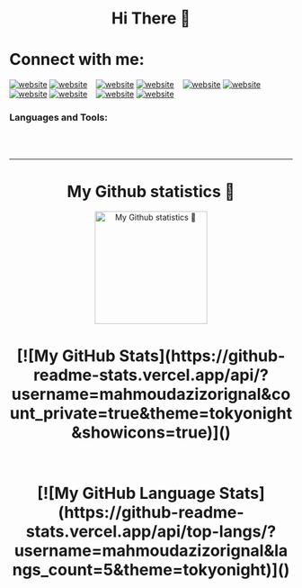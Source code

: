 <h1 align="center">Hi There 👋</h1>



# Connect with me:

[![website](./img/globe-light.svg)](https://codestackr.com#gh-light-mode-only)
[![website](./img/globe-dark.svg)](https://codestackr.com#gh-dark-mode-only)
&nbsp;&nbsp;
[![website](./img/youtube-light.svg)](https://youtube.com/codestackr#gh-light-mode-only)
[![website](./img/youtube-dark.svg)](https://youtube.com/codestackr#gh-dark-mode-only)
&nbsp;&nbsp;
[![website](./img/twitter-light.svg)](https://twitter.com/codestackr#gh-light-mode-only)
[![website](./img/twitter-dark.svg)](https://twitter.com/codestackr#gh-dark-mode-only)
&nbsp;&nbsp;
[![website](./img/linkedin-light.svg)](https://linkedin.com/in/codeSTACKr#gh-light-mode-only)
[![website](./img/linkedin-dark.svg)](https://linkedin.com/in/codeSTACKr#gh-dark-mode-only)
&nbsp;&nbsp;
[![website](./img/instagram-light.svg)](https://instagram.com/codeSTACKr#gh-light-mode-only)
[![website](./img/instagram-dark.svg)](https://instagram.com/codeSTACKr#gh-dark-mode-only)

### Languages and Tools:

<br />
<br />

---


<h1 align="center">My Github statistics 🚀</h1> 

<p align="center">
  <img width="200" src="https://github-readme-stats.vercel.app/api/?username=mahmoudazizorignal&count_private=true&theme=tokyonight&showicons=true" alt="My Github statistics  🚀">
</p>
<h1 align="center">
  [![My GitHub Stats](https://github-readme-stats.vercel.app/api/?username=mahmoudazizorignal&count_private=true&theme=tokyonight&showicons=true)]()
 </h1>
<br />
<h1 align="center">
[![My GitHub Language Stats](https://github-readme-stats.vercel.app/api/top-langs/?username=mahmoudazizorignal&langs_count=5&theme=tokyonight)]()
</h1>


[twitter]: https://twitter.com/Mahmoud43276355
[instagram]: https://www.instagram.com/mahmoud_plus_plus/?hl=en
[linkedin]: https://www.linkedin.com/in/mahmoud-mamdouh-70809621b/
